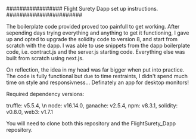################# Flight Surety Dapp set up instructions. #######################

The boilerplate code provided proved too painfull to get working. After sepending days trying everything 
and anything to get it functioning, I gave up and opted to upgrade the solidity code to version 8, and
start from scratch with the dapp. I was able to use snippets from the dapp boilerplate code, i.e. contract.js
and the server.js starting code. Everything else was built from scratch using next.js.

On reflection, the idea in my head was far bigger when put into practice. The code is fully functional but 
due to time restraints, I didn't spend much time on style and responsivness... Definately an app for desktop monitors!



Required dependency versions:

  truffle: v5.5.4, \n
  node: v16.14.0,
  ganache: v2.5.4,
  npm: v8.3.1,
  solidity: v0.8.0,
  web3: v1.7.1
  
You will need to clone both this repository and the FlightSurety_Dapp repository.

